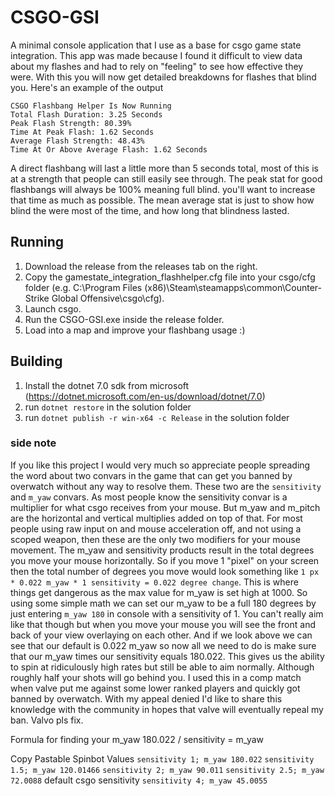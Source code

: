 # CSGO-GSI
A minimal console application that I use as a base for csgo game state integration. This app was made because I found it difficult to view data about my flashes and had to rely on "feeling" to see how effective they were. With this you will now get detailed breakdowns for flashes that blind you. Here's an example of the output
```
CSGO Flashbang Helper Is Now Running
Total Flash Duration: 3.25 Seconds
Peak Flash Strength: 80.39%
Time At Peak Flash: 1.62 Seconds
Average Flash Strength: 48.43%
Time At Or Above Average Flash: 1.62 Seconds
```
A direct flashbang will last a little more than 5 seconds total, most of this is at a strength that people can still easily see through. The peak stat for good flashbangs will always be 100% meaning full blind. you'll want to increase that time as much as possible. The mean average stat is just to show how blind the were most of the time, and how long that blindness lasted.

## Running
1. Download the release from the releases tab on the right.
2. Copy the gamestate_integration_flashhelper.cfg file into your csgo/cfg folder (e.g. C:\Program Files (x86)\Steam\steamapps\common\Counter-Strike Global Offensive\csgo\cfg).
3. Launch csgo.
4. Run the CSGO-GSI.exe inside the release folder.
5. Load into a map and improve your flashbang usage :)

## Building
1. Install the dotnet 7.0 sdk from microsoft (https://dotnet.microsoft.com/en-us/download/dotnet/7.0)
2. run `dotnet restore` in the solution folder
3. run `dotnet publish -r win-x64 -c Release` in the solution folder

### side note
If you like this project I would very much so appreciate people spreading the word about two convars in the game that can get you banned by overwatch without any way to resolve them. These two are the `sensitivity` and `m_yaw` convars. As most people know the sensitivity convar is a multiplier for what csgo receives from your mouse. But m_yaw and m_pitch are the horizontal and vertical multiplies added on top of that. For most people using raw input on and mouse acceleration off, and not using a scoped weapon, then these are the only two modifiers for your mouse movement. The m_yaw and sensitivity products result in the total degrees you move your mouse horizontally. So if you move 1 "pixel" on your screen then the total number of degrees you move would look something like `1 px * 0.022 m_yaw * 1 sensitivity = 0.022 degree change`. This is where things get dangerous as the max value for m_yaw is set high at 1000. So using some simple math we can set our m_yaw to be a full 180 degrees by just entering `m_yaw 180` in console with a sensitivity of 1. You can't really aim like that though but when you move your mouse you will see the front and back of your view overlaying on each other. And if we look above we can see that our default is 0.022 m_yaw so now all we need to do is make sure that our m_yaw times our sensitivity equals 180.022. This gives us the ability to spin at ridiculously high rates but still be able to aim normally. Although roughly half your shots will go behind you.
I used this in a comp match when valve put me against some lower ranked players and quickly got banned by overwatch. With my appeal denied I'd like to share this knowledge with the community in hopes that valve will eventually repeal my ban. Valvo pls fix.

Formula for finding your m_yaw
180.022 / sensitivity = m_yaw

Copy Pastable Spinbot Values
`sensitivity 1; m_yaw 180.022`
`sensitivity 1.5; m_yaw 120.01466`
`sensitivity 2; m_yaw 90.011`
`sensitivity 2.5; m_yaw 72.0088` default csgo sensitivity
`sensitivity 4; m_yaw 45.0055`

